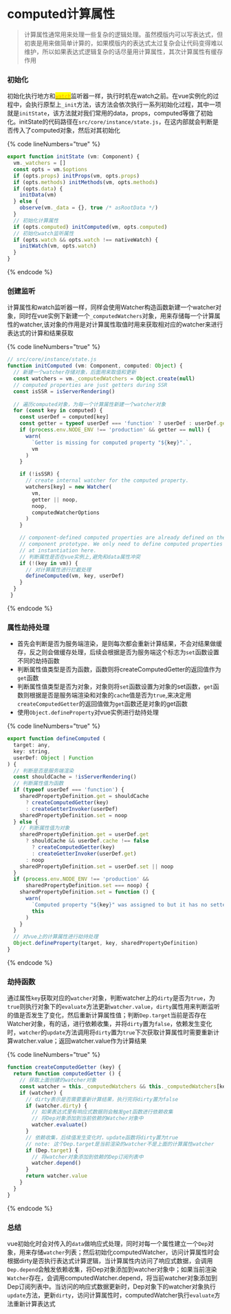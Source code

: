 # computed计算属性

> 计算属性通常用来处理一些复杂的逻辑处理。虽然模版内可以写表达式，但初衷是用来做简单计算的，如果模版内的表达式太过复杂会让代码变得难以维护，所以如果表达式逻辑复杂的话尽量用计算属性，其次计算属性有缓存作用

### 初始化

初始化执行地方和[<mark style="color:orange;">`watch`</mark>](https://juntong.gitbook.io/vuejs/vue-yuan-ma/shu-ju-qu-dong/watch-jian-ting#chu-shi-hua)监听器一样，执行时机在watch之前。在vue实例化的过程中，会执行原型上`_init`方法，该方法会依次执行一系列初始化过程，其中一项就是`initState`，该方法就对我们常用的data，props，computed等做了初始化。initState的代码路径在`src/core/instance/state.js`，在这内部就会判断是否传入了computed对象，然后对其初始化

{% code lineNumbers="true" %}
```javascript
export function initState (vm: Component) {
  vm._watchers = []
  const opts = vm.$options
  if (opts.props) initProps(vm, opts.props)
  if (opts.methods) initMethods(vm, opts.methods)
  if (opts.data) {
    initData(vm)
  } else {
    observe(vm._data = {}, true /* asRootData */)
  }
  // 初始化计算属性
  if (opts.computed) initComputed(vm, opts.computed)
  // 初始化watch监听属性
  if (opts.watch && opts.watch !== nativeWatch) {
    initWatch(vm, opts.watch)
  }
}
```
{% endcode %}

### 创建监听

计算属性和watch监听器一样，同样会使用Watcher构造函数新建一个watcher对象，同时在vue实例下新建一个`_computedWatchers`对象，用来存储每一个计算属性的watcher,该对象的作用是对计算属性取值时用来获取相对应的watcher来进行表达式的计算和结果获取

{% code lineNumbers="true" %}
```javascript
// src/core/instance/state.js
function initComputed (vm: Component, computed: Object) {
  // 新建一个watcher存储对象，后面用来取值和更新
  const watchers = vm._computedWatchers = Object.create(null)
  // computed properties are just getters during SSR
  const isSSR = isServerRendering()
  
  // 遍历computed对象，为每一个计算属性新建一个watcher对象
  for (const key in computed) {
    const userDef = computed[key]
    const getter = typeof userDef === 'function' ? userDef : userDef.get
    if (process.env.NODE_ENV !== 'production' && getter == null) {
      warn(
        `Getter is missing for computed property "${key}".`,
        vm
      )
    }

    if (!isSSR) {
      // create internal watcher for the computed property.
      watchers[key] = new Watcher(
        vm,
        getter || noop,
        noop,
        computedWatcherOptions
      )
    }

    // component-defined computed properties are already defined on the
    // component prototype. We only need to define computed properties defined
    // at instantiation here.
    // 判断属性是否在vue实例上,避免和data属性冲突
    if (!(key in vm)) {
      // 对计算属性进行拦截处理
      defineComputed(vm, key, userDef)
    }
  }
 } 
```
{% endcode %}

### 属性劫持处理

* 首先会判断是否为服务端渲染，是则每次都会重新计算结果，不会对结果做缓存，反之则会做缓存处理，后续会根据是否为服务端这个标志为`set`函数设置不同的劫持函数
* 判断属性值类型是否为函数，函数则将createComputedGetter的返回值作为`get`函数
* 判断属性值类型是否为对象，对象则将`set`函数设置为对象的set函数，`get`函数则根据是否是服务端渲染和对象的`cache`值是否为`true`,来决定用`createComputedGetter`的返回值做为`get`函数还是对象的get函数
* 使用`Object.defineProperty`对vue实例进行劫持处理

{% code lineNumbers="true" %}
```javascript
export function defineComputed (
  target: any,
  key: string,
  userDef: Object | Function
) {
  // 判断是否是服务端渲染 
  const shouldCache = !isServerRendering()
  // 判断属性值为函数
  if (typeof userDef === 'function') {
    sharedPropertyDefinition.get = shouldCache
      ? createComputedGetter(key)
      : createGetterInvoker(userDef)
    sharedPropertyDefinition.set = noop
  } else {
    // 判断属性值为对象
    sharedPropertyDefinition.get = userDef.get
      ? shouldCache && userDef.cache !== false
        ? createComputedGetter(key)
        : createGetterInvoker(userDef.get)
      : noop
    sharedPropertyDefinition.set = userDef.set || noop
  }
  if (process.env.NODE_ENV !== 'production' &&
      sharedPropertyDefinition.set === noop) {
    sharedPropertyDefinition.set = function () {
      warn(
        `Computed property "${key}" was assigned to but it has no setter.`,
        this
      )
    }
  }
  // 对vue上的计算属性进行劫持处理
  Object.defineProperty(target, key, sharedPropertyDefinition)
}
```
{% endcode %}

### 劫持函数

通过属性`key`获取对应的`watcher`对象，判断watcher上的`dirty`是否为`true`，为`true`则执行对象下的`evaluate`方法更新`watcher.value`，`dirty`属性用来判断监听的值是否发生了变化，然后重新计算属性值；判断`Dep.target`当前是否存在Watcher对象，有的话，进行依赖收集，并将`dirty`置为`false`，依赖发生变化时，`watcher`的`update`方法调用将`dirty`置为`true`下次获取计算属性时需要重新计算watcher.value；返回watcher.value作为计算结果

{% code lineNumbers="true" %}
```javascript
function createComputedGetter (key) {
  return function computedGetter () {
    // 获取上面创建的watcher对象 
    const watcher = this._computedWatchers && this._computedWatchers[key]
    if (watcher) {
      // dirty表示是否需要重新计算结果，执行完将dirty置为false
      if (watcher.dirty) {
        // 如果表达式里有响应式数据则会触发get函数进行依赖收集
        // 将Dep对象添加到当前依赖的Watcher对象中 
        watcher.evaluate()
      }
      // 依赖收集，后续值发生变化时，update函数将dirty置为true
      // note: 这个Dep.target是当前渲染的watcher不是上面的计算属性watcher
      if (Dep.target) {
        // 将watcher对象添加到依赖的Dep订阅列表中 
        watcher.depend()
      }
      return watcher.value
    }
  }
}
```
{% endcode %}

### 总结

vue初始化时会对传入的`data`做响应式处理，同时对每一个属性建立一个`Dep`对象，用来存储`watcher`列表；然后初始化computedWatcher，访问计算属性时会根据dirty是否执行表达式计算逻辑，当计算属性内访问了响应式数据，会调用`Dep.depend`会触发依赖收集，将Dep对象添加到watcher对象中；如果当前渲染`Watcher`存在，会调用computedWatcher.depend，将当前watcher对象添加到Dep订阅列表中。当访问的响应式数据更新时，Dep对象下的watcher对象执行`update`方法，更新`dirty`，访问计算属性时，computedWatcher执行`evaluate`方法重新计算表达式
